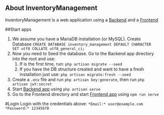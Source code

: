 ## About InventoryManagement

InventoryManagement is a web application using a [Backend](https://github.com/Kreyco/InventoryManagementBackend) and a [Frontend](https://github.com/Kreyco/InventoryManagementFrontend)

##Start apps
1. We assume you have a MariaDB installation (or MySQL). Create Database `CREATE DATABASE inventory_management DEFAULT CHARACTER SET utf8 COLLATE utf8_general_ci;`
1. Now you need to Seed the database. Go to the Backend app directory into the root and use:
   1. If is the first time, run:
      `php artisan migrate --seed`
   1. If you have the DB structure created and want to have a fresh installation just use:
      `php artisan migrate:fresh --seed`
1. Create a `.env` file and run `php artisan key:generate`, then run `php artisan jwt:secret`
1. Start [Backend app](https://github.com/Kreyco/InventoryManagementBackend) using `php artisan serve`
1. Go to the Frontend directory and start [Frontend app](https://github.com/Kreyco/InventoryManagementFrontend) using `npm run serve`

#Login
Login with the credentials above:
`*Email:* user@example.com`
`*Password:* 12345678`
